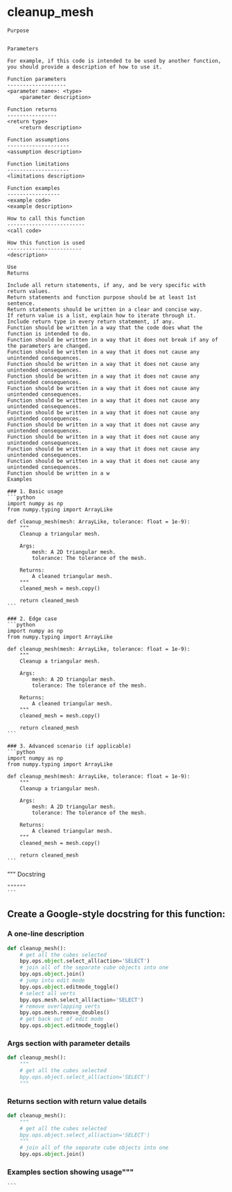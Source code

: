 # cleanup_mesh

    Purpose

    
    Parameters

    For example, if this code is intended to be used by another function,
    you should provide a description of how to use it.

    Function parameters
    -------------------
    <parameter name>: <type>
        <parameter description>

    Function returns
    ----------------
    <return type>
        <return description>

    Function assumptions
    --------------------
    <assumption description>

    Function limitations
    --------------------
    <limitations description>

    Function examples
    -----------------
    <example code>
    <example description>

    How to call this function
    -------------------------
    <call code>

    How this function is used
    ------------------------
    <description>

    Use
    Returns

    Include all return statements, if any, and be very specific with return values.
    Return statements and function purpose should be at least 1st sentence.
    Return statements should be written in a clear and concise way.
    If return value is a list, explain how to iterate through it.
    Include return type in every return statement, if any.
    Function should be written in a way that the code does what the function is intended to do.
    Function should be written in a way that it does not break if any of the parameters are changed.
    Function should be written in a way that it does not cause any unintended consequences.
    Function should be written in a way that it does not cause any unintended consequences.
    Function should be written in a way that it does not cause any unintended consequences.
    Function should be written in a way that it does not cause any unintended consequences.
    Function should be written in a way that it does not cause any unintended consequences.
    Function should be written in a way that it does not cause any unintended consequences.
    Function should be written in a way that it does not cause any unintended consequences.
    Function should be written in a way that it does not cause any unintended consequences.
    Function should be written in a way that it does not cause any unintended consequences.
    Function should be written in a way that it does not cause any unintended consequences.
    Function should be written in a w
    Examples

    ### 1. Basic usage
    ```python
    import numpy as np
    from numpy.typing import ArrayLike

    def cleanup_mesh(mesh: ArrayLike, tolerance: float = 1e-9):
        """
        Cleanup a triangular mesh.

        Args:
            mesh: A 2D triangular mesh.
            tolerance: The tolerance of the mesh.

        Returns:
            A cleaned triangular mesh.
        """
        cleaned_mesh = mesh.copy()

        return cleaned_mesh
    ```

    ### 2. Edge case
    ```python
    import numpy as np
    from numpy.typing import ArrayLike

    def cleanup_mesh(mesh: ArrayLike, tolerance: float = 1e-9):
        """
        Cleanup a triangular mesh.

        Args:
            mesh: A 2D triangular mesh.
            tolerance: The tolerance of the mesh.

        Returns:
            A cleaned triangular mesh.
        """
        cleaned_mesh = mesh.copy()

        return cleaned_mesh
    ```

    ### 3. Advanced scenario (if applicable)
    ```python
    import numpy as np
    from numpy.typing import ArrayLike

    def cleanup_mesh(mesh: ArrayLike, tolerance: float = 1e-9):
        """
        Cleanup a triangular mesh.

        Args:
            mesh: A 2D triangular mesh.
            tolerance: The tolerance of the mesh.

        Returns:
            A cleaned triangular mesh.
        """
        cleaned_mesh = mesh.copy()

        return cleaned_mesh
    ```


"""
    Docstring

    """"""
    ```

## Create a Google-style docstring for this function:

### A one-line description

```python
def cleanup_mesh():
    # get all the cubes selected
    bpy.ops.object.select_all(action='SELECT')
    # join all of the separate cube objects into one
    bpy.ops.object.join()
    # jump into edit mode
    bpy.ops.object.editmode_toggle()
    # select all verts
    bpy.ops.mesh.select_all(action='SELECT')
    # remove overlapping verts
    bpy.ops.mesh.remove_doubles()
    # get back out of edit mode
    bpy.ops.object.editmode_toggle()
```

### Args section with parameter details

```python
def cleanup_mesh():
    """
    # get all the cubes selected
    bpy.ops.object.select_all(action='SELECT')
    """
```

### Returns section with return value details

```python
def cleanup_mesh():
    """
    # get all the cubes selected
    bpy.ops.object.select_all(action='SELECT')
    """
    # join all of the separate cube objects into one
    bpy.ops.object.join()
```

### Examples section showing usage"""
    ```
